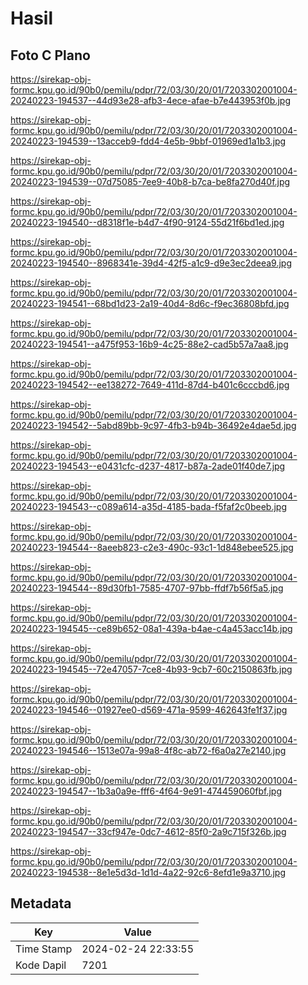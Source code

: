 # Hasil

## Foto C Plano

https://sirekap-obj-formc.kpu.go.id/90b0/pemilu/pdpr/72/03/30/20/01/7203302001004-20240223-194537--44d93e28-afb3-4ece-afae-b7e443953f0b.jpg

https://sirekap-obj-formc.kpu.go.id/90b0/pemilu/pdpr/72/03/30/20/01/7203302001004-20240223-194539--13acceb9-fdd4-4e5b-9bbf-01969ed1a1b3.jpg

https://sirekap-obj-formc.kpu.go.id/90b0/pemilu/pdpr/72/03/30/20/01/7203302001004-20240223-194539--07d75085-7ee9-40b8-b7ca-be8fa270d40f.jpg

https://sirekap-obj-formc.kpu.go.id/90b0/pemilu/pdpr/72/03/30/20/01/7203302001004-20240223-194540--d8318f1e-b4d7-4f90-9124-55d21f6bd1ed.jpg

https://sirekap-obj-formc.kpu.go.id/90b0/pemilu/pdpr/72/03/30/20/01/7203302001004-20240223-194540--8968341e-39d4-42f5-a1c9-d9e3ec2deea9.jpg

https://sirekap-obj-formc.kpu.go.id/90b0/pemilu/pdpr/72/03/30/20/01/7203302001004-20240223-194541--68bd1d23-2a19-40d4-8d6c-f9ec36808bfd.jpg

https://sirekap-obj-formc.kpu.go.id/90b0/pemilu/pdpr/72/03/30/20/01/7203302001004-20240223-194541--a475f953-16b9-4c25-88e2-cad5b57a7aa8.jpg

https://sirekap-obj-formc.kpu.go.id/90b0/pemilu/pdpr/72/03/30/20/01/7203302001004-20240223-194542--ee138272-7649-411d-87d4-b401c6cccbd6.jpg

https://sirekap-obj-formc.kpu.go.id/90b0/pemilu/pdpr/72/03/30/20/01/7203302001004-20240223-194542--5abd89bb-9c97-4fb3-b94b-36492e4dae5d.jpg

https://sirekap-obj-formc.kpu.go.id/90b0/pemilu/pdpr/72/03/30/20/01/7203302001004-20240223-194543--e0431cfc-d237-4817-b87a-2ade01f40de7.jpg

https://sirekap-obj-formc.kpu.go.id/90b0/pemilu/pdpr/72/03/30/20/01/7203302001004-20240223-194543--c089a614-a35d-4185-bada-f5faf2c0beeb.jpg

https://sirekap-obj-formc.kpu.go.id/90b0/pemilu/pdpr/72/03/30/20/01/7203302001004-20240223-194544--8aeeb823-c2e3-490c-93c1-1d848ebee525.jpg

https://sirekap-obj-formc.kpu.go.id/90b0/pemilu/pdpr/72/03/30/20/01/7203302001004-20240223-194544--89d30fb1-7585-4707-97bb-ffdf7b56f5a5.jpg

https://sirekap-obj-formc.kpu.go.id/90b0/pemilu/pdpr/72/03/30/20/01/7203302001004-20240223-194545--ce89b652-08a1-439a-b4ae-c4a453acc14b.jpg

https://sirekap-obj-formc.kpu.go.id/90b0/pemilu/pdpr/72/03/30/20/01/7203302001004-20240223-194545--72e47057-7ce8-4b93-9cb7-60c2150863fb.jpg

https://sirekap-obj-formc.kpu.go.id/90b0/pemilu/pdpr/72/03/30/20/01/7203302001004-20240223-194546--01927ee0-d569-471a-9599-462643fe1f37.jpg

https://sirekap-obj-formc.kpu.go.id/90b0/pemilu/pdpr/72/03/30/20/01/7203302001004-20240223-194546--1513e07a-99a8-4f8c-ab72-f6a0a27e2140.jpg

https://sirekap-obj-formc.kpu.go.id/90b0/pemilu/pdpr/72/03/30/20/01/7203302001004-20240223-194547--1b3a0a9e-fff6-4f64-9e91-474459060fbf.jpg

https://sirekap-obj-formc.kpu.go.id/90b0/pemilu/pdpr/72/03/30/20/01/7203302001004-20240223-194547--33cf947e-0dc7-4612-85f0-2a9c715f326b.jpg

https://sirekap-obj-formc.kpu.go.id/90b0/pemilu/pdpr/72/03/30/20/01/7203302001004-20240223-194538--8e1e5d3d-1d1d-4a22-92c6-8efd1e9a3710.jpg


## Metadata

| Key        | Value               |
| ---------- | ------------------- |
| Time Stamp | 2024-02-24 22:33:55 |
| Kode Dapil | 7201                |



